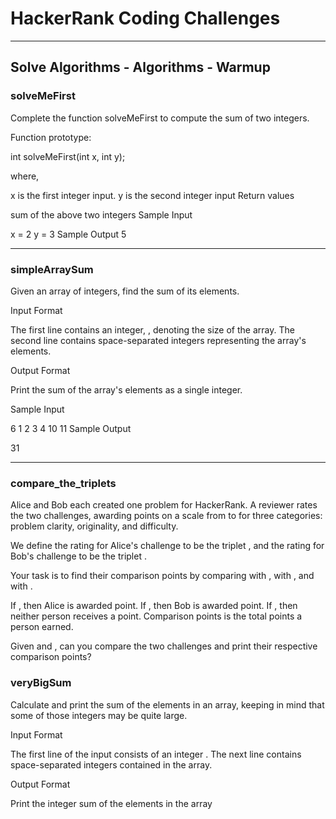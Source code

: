 # HackerRank Coding Challenges

---
## Solve Algorithms - Algorithms - Warmup
### solveMeFirst
Complete the function solveMeFirst to compute the sum of two integers.

Function prototype:

int solveMeFirst(int x, int y);

where,

x is the first integer input.
y is the second integer input
Return values

sum of the above two integers
Sample Input

x = 2
y = 3
Sample Output
5

---

### simpleArraySum

Given an array of integers, find the sum of its elements.

Input Format

The first line contains an integer, , denoting the size of the array. 
The second line contains  space-separated integers representing the array's elements.

Output Format

Print the sum of the array's elements as a single integer.

Sample Input

6
1 2 3 4 10 11
Sample Output

31

---

### compare_the_triplets

Alice and Bob each created one problem for HackerRank. A reviewer rates the two challenges, awarding points on a scale from  to  for three categories: problem clarity, originality, and difficulty.

We define the rating for Alice's challenge to be the triplet , and the rating for Bob's challenge to be the triplet .

Your task is to find their comparison points by comparing  with ,  with , and  with .

If , then Alice is awarded  point.
If , then Bob is awarded  point.
If , then neither person receives a point.
Comparison points is the total points a person earned.

Given  and , can you compare the two challenges and print their respective comparison points?


### veryBigSum
Calculate and print the sum of the elements in an array, keeping in mind that some of those integers may be quite large.

Input Format

The first line of the input consists of an integer . 
The next line contains  space-separated integers contained in the array.

Output Format

Print the integer sum of the elements in the array
